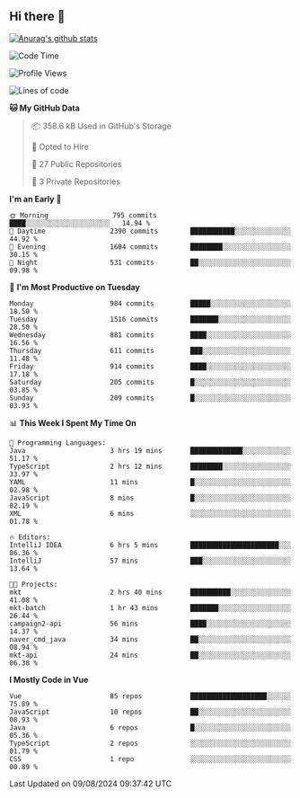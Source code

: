 ## Hi there 👋

[![Anurag's github stats](https://github-readme-stats.vercel.app/api?username=Songwonseok)](https://github.com/anuraghazra/github-readme-stats)



<!--START_SECTION:waka-->
![Code Time](http://img.shields.io/badge/Code%20Time-2%2C969%20hrs%2025%20mins-blue)

![Profile Views](http://img.shields.io/badge/Profile%20Views-0-blue)

![Lines of code](https://img.shields.io/badge/From%20Hello%20World%20I%27ve%20Written-34.8%20million%20lines%20of%20code-blue)

**🐱 My GitHub Data** 

> 📦 358.6 kB Used in GitHub's Storage 
 > 
> 💼 Opted to Hire
 > 
> 📜 27 Public Repositories 
 > 
> 🔑 3 Private Repositories 
 > 
**I'm an Early 🐤** 

```text
🌞 Morning                795 commits         ████░░░░░░░░░░░░░░░░░░░░░   14.94 % 
🌆 Daytime                2390 commits        ███████████░░░░░░░░░░░░░░   44.92 % 
🌃 Evening                1604 commits        ████████░░░░░░░░░░░░░░░░░   30.15 % 
🌙 Night                  531 commits         ██░░░░░░░░░░░░░░░░░░░░░░░   09.98 % 
```
📅 **I'm Most Productive on Tuesday** 

```text
Monday                   984 commits         █████░░░░░░░░░░░░░░░░░░░░   18.50 % 
Tuesday                  1516 commits        ███████░░░░░░░░░░░░░░░░░░   28.50 % 
Wednesday                881 commits         ████░░░░░░░░░░░░░░░░░░░░░   16.56 % 
Thursday                 611 commits         ███░░░░░░░░░░░░░░░░░░░░░░   11.48 % 
Friday                   914 commits         ████░░░░░░░░░░░░░░░░░░░░░   17.18 % 
Saturday                 205 commits         █░░░░░░░░░░░░░░░░░░░░░░░░   03.85 % 
Sunday                   209 commits         █░░░░░░░░░░░░░░░░░░░░░░░░   03.93 % 
```


📊 **This Week I Spent My Time On** 

```text
💬 Programming Languages: 
Java                     3 hrs 19 mins       █████████████░░░░░░░░░░░░   51.17 % 
TypeScript               2 hrs 12 mins       ████████░░░░░░░░░░░░░░░░░   33.97 % 
YAML                     11 mins             █░░░░░░░░░░░░░░░░░░░░░░░░   02.98 % 
JavaScript               8 mins              █░░░░░░░░░░░░░░░░░░░░░░░░   02.19 % 
XML                      6 mins              ░░░░░░░░░░░░░░░░░░░░░░░░░   01.78 % 

🔥 Editors: 
IntelliJ IDEA            6 hrs 5 mins        ██████████████████████░░░   86.36 % 
IntelliJ                 57 mins             ███░░░░░░░░░░░░░░░░░░░░░░   13.64 % 

🐱‍💻 Projects: 
mkt                      2 hrs 40 mins       ██████████░░░░░░░░░░░░░░░   41.08 % 
mkt-batch                1 hr 43 mins        ███████░░░░░░░░░░░░░░░░░░   26.44 % 
campaign2-api            56 mins             ████░░░░░░░░░░░░░░░░░░░░░   14.37 % 
naver_cmd_java           34 mins             ██░░░░░░░░░░░░░░░░░░░░░░░   08.94 % 
mkt-api                  24 mins             ██░░░░░░░░░░░░░░░░░░░░░░░   06.38 % 
```

**I Mostly Code in Vue** 

```text
Vue                      85 repos            ███████████████████░░░░░░   75.89 % 
JavaScript               10 repos            ██░░░░░░░░░░░░░░░░░░░░░░░   08.93 % 
Java                     6 repos             █░░░░░░░░░░░░░░░░░░░░░░░░   05.36 % 
TypeScript               2 repos             ░░░░░░░░░░░░░░░░░░░░░░░░░   01.79 % 
CSS                      1 repo              ░░░░░░░░░░░░░░░░░░░░░░░░░   00.89 % 
```




 Last Updated on 09/08/2024 09:37:42 UTC
<!--END_SECTION:waka-->
